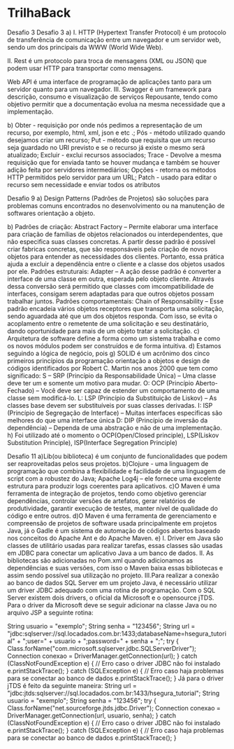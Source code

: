 # TrilhaBack
Desafio 3
Desafio 3 a) I. HTTP (Hypertext Transfer Protocol) é um protocolo de transferência de comunicação entre um navegador e um servidor web, sendo um dos principais da WWW (World Wide Web).

II. Rest é um protocolo para troca de mensagens (XML ou JSON) que podem usar HTTP para transportar como mensagens.

Web API é uma interface de programação de aplicações tanto para um servidor quanto para um navegador. III. Swagger é um framework para descrição, consumo e visualização de serviços Repousante, tendo como objetivo permitir que a documentação evolua na mesma necessidade que a implementação.

b) Obter - requisição por onde nós pedimos a representação de um recurso, por exemplo, html, xml, json e etc .; Pós - método utilizado quando desejamos criar um recurso; Put - método que requisita que um recurso seja guardado no URI previsto e se o recurso já existe o mesmo será atualizado; Excluir - exclui recursos associados; Trace - Devolve a mesma requisição que for enviada tanto se houver mudança e também se houver adição feita por servidores intermediários; Opções - retorna os métodos HTTP permitidos pelo servidor para um URL; Patch - usado para editar o recurso sem necessidade e enviar todos os atributos



Desafio 9
a)	Design Patterns (Padrões de Projetos) são soluções para problemas comuns encontrados no desenvolvimento ou na manutenção de softwares orientação a objeto.

b)	Padrões de criação:  Abstract Factory – Permite elaborar uma interface para criação de famílias de objetos relacionados ou interdependentes, que não especifica suas classes concretas. A partir desse padrão é possível criar fabricas concretas, que são responsáveis pela criação de novos objetos para entender as necessidades dos clientes. Portanto, essa prática ajuda a excluir a dependência entre o cliente e a classe dos objetos usados por ele.
Padrões estruturais: Adapter – A ação desse padrão é converter a interface de uma classe em outra, esperada pelo objeto cliente. Através dessa conversão será permitido que classes com imcompatibilidade de interfaces, consigam serem adaptadas para que outros objetos possam trabalhar juntos.
Padrões comportamentais: Chain of Responsability – Esse padrão encadeia vários objetos receptores que transporta uma solicitação, sendo aguardada até que um dos objetos responda. Com isso, se evita o acoplamento entre o remetente de uma solicitação e seu destinatário, dando oportunidade para mais de um objeto tratar a solicitação.
c)	Arquitetura de software define a forma como um sistema trabalha e como os novos módulos podem ser construídos e de forma intuitiva.
d)	Estamos seguindo a lógica de negócio, pois 
g) SOLID é um acrônimo dos cinco primeiros princípios da programação orientação a objetos e design de códigos identificados por Robert C. Martin nos anos 2000 que tem como significado: 
S – SRP (Princípio da Responsabilidade Única) – Uma classe deve ter um e somente um motivo para mudar.
O: OCP (Princípio Aberto-Fechado) – Você deve ser capaz de estender um comportamento de uma classe sem modificá-lo.
L: LSP (Princípio da Substituição de Liskov) – As classes base devem ser substituíveis por suas classes derivadas.
I: ISP (Princípio de Segregação de Interface) – Muitas interfaces especificas são melhores do que uma interface única
D: DIP (Princípio de inversão da dependência) – Dependa de uma abstração e não de uma implementação.
h) Foi utilizado até o momento o OCP(Open/Closed principle), LSP(Liskov Substitution Principle), ISP(Interface Segregation Principle)

Desafio 11
a)Lib(ou biblioteca) é um conjunto de funcionalidades que podem ser reaproveitadas pelos seus projetos.
b)Clojure - uma linguagem de programação que combina a flexibilidade e facilidade de uma linguagem de script com a robustez do Java;
Apache Log4j – ele fornece uma excelente estrutura para produzir logs coerentes para aplicativos.
c)O Maven é uma ferramenta de integração de projetos, tendo como objetivo gerenciar dependências, 
controlar versões de artefatos, gerar relatórios de produtividade, garantir execução de testes,
manter nível de qualidade do código e entre outros.
d)O Maven é uma ferramenta de gerenciamento e compreensão de projetos de software usada principalmente 
em projetos Java, já o Gadle é um sistema de automação de códigos abertos baseado nos conceitos do Apache Ant e do Apache Maven.
e) I. Driver em Java são classes de utilitário usadas para realizar tarefas, essas classes são usadas em JDBC para 
conectar um aplicativo Java a um banco de dados.
   II. As bibliotecas são adicionadas no Pom.xml quando adicionamos as dependências e suas versões, com isso o Maven 
baixa essas bibliotecas e assim sendo possível sua utilização no projeto.
  III.Para realizar a conexão ao banco de dados SQL Server em um projeto Java, é necessário utilizar um driver JDBC 
adequado com uma rotina de programação. Com o SQL Server existem dois drivers, o oficial da Microsoft e o opensource jTDS. Para o driver da Microsoft
deve se seguir adicionar na classe Java ou no arquivo JSP a seguinte rotina:

String usuario = "exemplo";
String senha = "123456";
String url = "jdbc:sqlserver://sql.locadados.com.br:1433;databaseName=hsegura_tutorial" +
                       ";user=" + usuario + ";password=" + senha + ";";
try {
    Class.forName("com.microsoft.sqlserver.jdbc.SQLServerDriver");
    Connection conexao = DriverManager.getConnection(url);
} catch (ClassNotFoundException e) {
    // Erro caso o driver JDBC não foi instalado
    e.printStackTrace();
} catch (SQLException e) {
    // Erro caso haja problemas para se conectar ao banco de dados
    e.printStackTrace();
}
Já para o driver jTDS é feito da seguinte maneira:
String url = "jdbc:jtds:sqlserver://sql.locadados.com.br:1433/hsegura_tutorial";
String usuario = "exemplo";
String senha = "123456";
try {
Class.forName("net.sourceforge.jtds.jdbc.Driver");
Connection conexao = DriverManager.getConnection(url, usuario, senha);
} catch (ClassNotFoundException e) {
// Erro caso o driver JDBC não foi instalado
e.printStackTrace();
} catch (SQLException e) {
// Erro caso haja problemas para se conectar ao banco de dados
e.printStackTrace();
}
